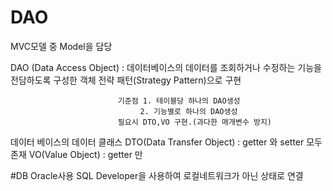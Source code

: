 # DAO

MVC모델 중 Model을 담당

DAO (Data Access Object) :  데이터베이스의 데이터를 조회하거나 수정하는 기능을 전담하도록 구성한 객체
                            전략 패턴(Strategy Pattern)으로 구현
                            
                            기준점 1. 테이블당 하나의 DAO생성
                                 2. 기능별로 하나의 DAO생성
                            필요시 DTO,VO 구현.(과다한 매개변수 방지)
데이터 베이스의 데이터 클래스
DTO(Data Transfer Object) : getter 와 setter 모두 존재
VO(Value Object) : getter 만 


#DB
Oracle사용
SQL Developer을 사용하여 로컬네트워크가 아닌 상태로 연결
